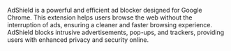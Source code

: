 AdShield is a powerful and efficient ad blocker designed for Google Chrome. This extension helps users browse the web without the interruption of ads, ensuring a cleaner and faster browsing experience. AdShield blocks intrusive advertisements, pop-ups, and trackers, providing users with enhanced privacy and security online.
